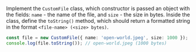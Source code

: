 
Implement the `CustomFile` class, which constructor is passed an object with the fields: `name` - the name of the file, and `size` - the size in bytes. Inside the class, define the `toString()` method, which should return a formatted string in the format `<file-name> (<size> bytes)`.

```typescript
const file = new CustomFile({ name: 'open-world.jpeg', size: 1000 });
console.log(file.toString()); // open-world.jpeg (1000 bytes)
```
